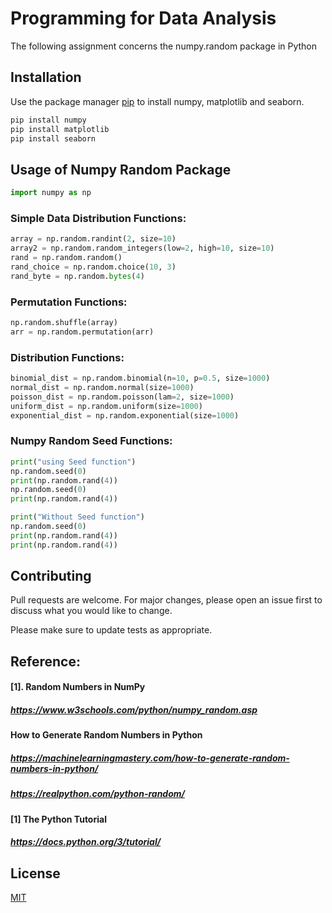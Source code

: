 # Programming for Data Analysis

The following assignment concerns the numpy.random package in Python

## Installation

Use the package manager [pip](https://pip.pypa.io/en/stable/) to install numpy, matplotlib and seaborn.

```bash
pip install numpy
pip install matplotlib
pip install seaborn
```

## Usage of Numpy Random Package

```python
import numpy as np
```

### Simple Data Distribution Functions:
```python
array = np.random.randint(2, size=10)
array2 = np.random.random_integers(low=2, high=10, size=10)
rand = np.random.random()
rand_choice = np.random.choice(10, 3)
rand_byte = np.random.bytes(4)
```

### Permutation Functions:
```python
np.random.shuffle(array)
arr = np.random.permutation(arr)  
```

### Distribution Functions:
```python
binomial_dist = np.random.binomial(n=10, p=0.5, size=1000)
normal_dist = np.random.normal(size=1000)
poisson_dist = np.random.poisson(lam=2, size=1000)
uniform_dist = np.random.uniform(size=1000)
exponential_dist = np.random.exponential(size=1000)
```

### Numpy Random Seed Functions:
```python
print("using Seed function")
np.random.seed(0) 
print(np.random.rand(4))
np.random.seed(0)
print(np.random.rand(4))

print("Without Seed function")
np.random.seed(0) 
print(np.random.rand(4))
print(np.random.rand(4))
```

## Contributing
Pull requests are welcome. For major changes, please open an issue first to discuss what you would like to change.

Please make sure to update tests as appropriate.
## Reference:
#### [1]. Random Numbers in NumPy
##### https://www.w3schools.com/python/numpy_random.asp
#### How to Generate Random Numbers in Python
##### https://machinelearningmastery.com/how-to-generate-random-numbers-in-python/
##### https://realpython.com/python-random/
#### [1] The Python Tutorial
##### https://docs.python.org/3/tutorial/


## License
[MIT](https://choosealicense.com/licenses/mit/)
